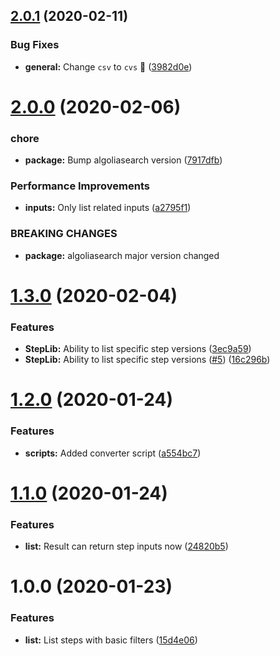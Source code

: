 ## [2.0.1](https://github.com/bitrise-io/steplib-search/compare/v2.0.0...v2.0.1) (2020-02-11)


### Bug Fixes

* **general:** Change `csv` to `cvs` :see_no_evil: ([3982d0e](https://github.com/bitrise-io/steplib-search/commit/3982d0e9ec2107a2c9d8373a25d0db4ef212eac7))

# [2.0.0](https://github.com/bitrise-io/steplib-search/compare/v1.3.0...v2.0.0) (2020-02-06)


### chore

* **package:** Bump algoliasearch version ([7917dfb](https://github.com/bitrise-io/steplib-search/commit/7917dfb9228928bb73fa2f6040e86d76a0980a3c))


### Performance Improvements

* **inputs:** Only list related inputs ([a2795f1](https://github.com/bitrise-io/steplib-search/commit/a2795f1d5f3451301aa74a75f16b52cd5c05fb3d))


### BREAKING CHANGES

* **package:** algoliasearch major version changed

# [1.3.0](https://github.com/bitrise-io/steplib-search/compare/v1.2.0...v1.3.0) (2020-02-04)


### Features

* **StepLib:** Ability to list specific step versions ([3ec9a59](https://github.com/bitrise-io/steplib-search/commit/3ec9a598fec1bb9cb3a45aaa1e3eb4b6ca949233))
* **StepLib:** Ability to list specific step versions ([#5](https://github.com/bitrise-io/steplib-search/issues/5)) ([16c296b](https://github.com/bitrise-io/steplib-search/commit/16c296b82de0ba82b9266257bee3406d68edee27))

# [1.2.0](https://github.com/bitrise-io/steplib-search/compare/v1.1.0...v1.2.0) (2020-01-24)


### Features

* **scripts:** Added converter script ([a554bc7](https://github.com/bitrise-io/steplib-search/commit/a554bc786c9830133d6a384cacae4548b5a10625))

# [1.1.0](https://github.com/bitrise-io/steplib-search/compare/v1.0.0...v1.1.0) (2020-01-24)


### Features

* **list:** Result can return step inputs now ([24820b5](https://github.com/bitrise-io/steplib-search/commit/24820b57e7069c0b8d9150445fb83d0581034cc0))

# 1.0.0 (2020-01-23)


### Features

* **list:** List steps with basic filters ([15d4e06](https://github.com/bitrise-io/steplib-search/commit/15d4e067ad5e75d7311a3fef87e893a9403a56d4))
